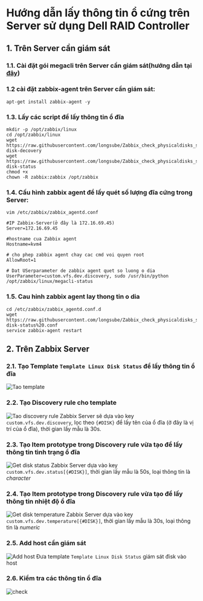 # Hướng dẫn lấy thông tin ổ cứng trên Server sử dụng Dell RAID Controller
## 1. Trên Server cần giám sát

### 1.1. Cài đặt gói megacli trên Server cần giám sát(hướng dẫn tại [đây](https://github.com/longsube/Notes/blob/master/Megacli-Dell%20RAID%20Controller.md))
### 1.2 cài đặt zabbix-agent trên Server cần giám sát:
```
apt-get install zabbix-agent -y
```

### 1.3. Lấy các script để lấy thông tin ổ đĩa
```
mkdir -p /opt/zabbix/linux
cd /opt/zabbix/linux
wget https://raw.githubusercontent.com/longsube/Zabbix_check_physicaldisks_status/master/DELL%20RAID%20Controller/megacli-disk-decovery
wget https://raw.githubusercontent.com/longsube/Zabbix_check_physicaldisks_status/master/DELL%20RAID%20Controller/megacli-disk-status
chmod +x 
chown -R zabbix:zabbix /opt/zabbix
 ```

### 1.4. Cấu hình zabbix agent để lấy quét số lượng đĩa cứng trong Server:
```
vim /etc/zabbix/zabbix_agentd.conf

#IP Zabbix-Server(ở đây là 172.16.69.45)
Server=172.16.69.45

#hostname cua Zabbix agent
Hostname=kvm4

# cho phep zabbix agent chay cac cmd voi quyen root
AllowRoot=1

# Dat USerparameter de zabbix agent quet so luong o dia
UserParameter=custom.vfs.dev.discovery, sudo /usr/bin/python /opt/zabbix/linux/megacli-status
```

### 1.5. Cau hinh zabbix agent lay thong tin o dia
```
cd /etc/zabbix/zabbix_agentd.conf.d
wget https://raw.githubusercontent.com/longsube/Zabbix_check_physicaldisks_status/master/DELL%20RAID%20Controller/dell-disk-status%20.conf
service zabbix-agent restart
```

## 2. Trên Zabbix Server
### 2.1. Tạo Template `Template Linux Disk Status` để lấy thông tin ổ đĩa
![Tao template](http://image.prntscr.com/image/bbf65fa9d1ba4e2f84b25685bf3dd10d.png)

### 2.2. Tạo Discovery rule cho template
![Tao discovery rule](http://image.prntscr.com/image/4212ea4cd8b34723997e6d9f83a3505e.png)
Zabbix Server sẽ dựa vào key `custom.vfs.dev.discovery`, lọc theo `{#DISK}` để lấy tên của ổ đĩa (ở đây là vị trí của ổ đĩa), thời gian lấy mẫu là 30s.


### 2.3. Tạo Item prototype trong Discovery rule vừa tạo để lấy thông tin tình trạng ổ đĩa
![Get disk status](http://image.prntscr.com/image/e186da30f61649c0b9385b4ca3936af5.png)
Zabbix Server dựa vào key `custom.vfs.dev.status[{#DISK}]`, thời gian lấy mẫu là 50s, loại thông tin là *character*

### 2.4. Tạo Item prototype trong Discovery rule vừa tạo để lấy thông tin nhiệt độ ổ đĩa
![Get disk temperature](http://image.prntscr.com/image/d7729eb77bc84155a01c3163d9aaec08.png)
Zabbix Server dựa vào key `custom.vfs.dev.temperature[{#DISK}]`, thời gian lấy mẫu là 30s, loại thông tin là *numeric*

### 2.5. Add host cần giám sát
![Add host](http://image.prntscr.com/image/1a3efc6b61204c288347aa7f41539b55.png)
Đưa template `Template Linux Disk Status` giám sát đisk vào host

### 2.6. Kiểm tra các thông tin ổ đĩa
![check](http://image.prntscr.com/image/7f545351c505440cac9508a51b81033c.png)

